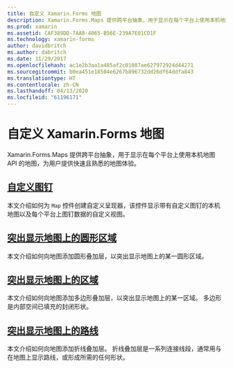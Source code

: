 ```yaml
---
title: 自定义 Xamarin.Forms 地图
description: Xamarin.Forms.Maps 提供跨平台抽象，用于显示在每个平台上使用本机地图 API 的地图，为用户提供快速且熟悉的地图体验。
ms.prod: xamarin
ms.assetid: CAF389DD-7AA8-4065-B56E-239A7E01CD1F
ms.technology: xamarin-forms
author: davidbritch
ms.author: dabritch
ms.date: 11/29/2017
ms.openlocfilehash: ac1e2b3aa1a485af2c01087ae627972924d44271
ms.sourcegitcommit: b0ea451e18504e6267b896732dd26df64ddfa843
ms.translationtype: HT
ms.contentlocale: zh-CN
ms.lasthandoff: 04/13/2020
ms.locfileid: "61196171"
---
```

# <a name="customizing-a-xamarinforms-map"></a>自定义 Xamarin.Forms 地图

Xamarin.Forms.Maps 提供跨平台抽象，用于显示在每个平台上使用本机地图 API 的地图，为用户提供快速且熟悉的地图体验。 

## <a name="customizing-a-map-pin"></a>[自定义图钉](customized-pin.md)

本文介绍如何为 `Map` 控件创建自定义呈现器，该控件显示带有自定义图钉的本机地图以及每个平台上图钉数据的自定义视图。

## <a name="highlighting-a-circular-area-on-a-map"></a>[突出显示地图上的圆形区域](circle-map-overlay.md)

本文介绍如何向地图添加圆形叠加层，以突出显示地图上的某一圆形区域。

## <a name="highlighting-a-region-on-a-map"></a>[突出显示地图上的区域](polygon-map-overlay.md)

本文介绍如何向地图添加多边形叠加层，以突出显示地图上的某一区域。 多边形是内部空间已填充的封闭形状。

## <a name="highlighting-a-route-on-a-map"></a>[突出显示地图上的路线](polyline-map-overlay.md)

本文介绍如何向地图添加折线叠加层。 折线叠加层是一系列连接线段，通常用与在地图上显示路线，或形成所需的任何形状。
